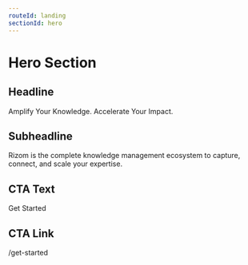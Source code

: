 ```yaml
---
routeId: landing
sectionId: hero
---
```

# Hero Section

## Headline
Amplify Your Knowledge. Accelerate Your Impact.

## Subheadline
Rizom is the complete knowledge management ecosystem to capture, connect, and scale your expertise.

## CTA Text
Get Started

## CTA Link
/get-started
